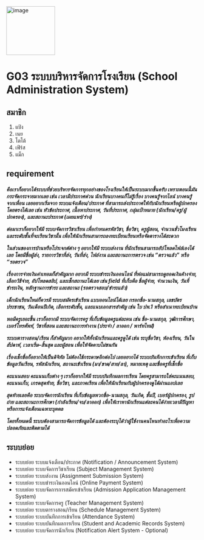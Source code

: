<img width="128" height="128" alt="image" src="https://github.com/user-attachments/assets/57302e66-0e4c-4933-8442-09456725ed87" />
<h1>G03  ระบบบริหารจัดการโรงเรียน (School Administration System)</h1>
<h2>สมาชิก</h2>
<ol>
  <li>แป้ง</li>
  <li>เนย</li>
  <li>โตโต้</li>
  <li>เฟิร์ส</li>
  <li>แม็ก</li>
</ol>
<h2>requirement</h2>
<h5>
  คือเราก็อยากได้ระบบที่ช่วยบริหารจัดการทุกอย่างของโรงเรียนให้เป็นระบบมากขึ้นครับ เพราะตอนนี้มันกระจัดกระจายมากเลย เช่น เวลามีประกาศด่วน นักเรียนบางคนก็ไม่รู้เรื่อง บางคนรู้จากไลน์ บางคนรู้จากเพื่อน เลยอยากเริ่มจาก ระบบแจ้งเตือน/ประกาศ ที่สามารถส่งประกาศให้กับนักเรียนหรือผู้ปกครองโดยตรงได้เลย เช่น หัวข้อประกาศ, เนื้อหาประกาศ, วันที่ประกาศ, กลุ่มเป้าหมาย (นักเรียน/ครู/ผู้ปกครอง), และสถานะประกาศ (เผยแพร่/ร่าง)

ต่อมาเราก็อยากให้มี ระบบจัดการวิชาเรียน เพื่อกำหนดรหัสวิชา, ชื่อวิชา, ครูผู้สอน, จำนวนชั่วโมงเรียน และระดับชั้นที่จะเรียนวิชานั้น เพื่อให้นักเรียนสามารถลงทะเบียนเรียนหรือจัดตารางได้สะดวก

ในส่วนของการบ้านหรือโปรเจกต์ต่าง ๆ อยากให้มี ระบบส่งงาน ที่นักเรียนสามารถอัปโหลดไฟล์เองได้เลย โดยมีชื่อผู้ส่ง, รายการวิชาที่ส่ง, วันที่ส่ง, ไฟล์งาน และสถานะการตรวจ เช่น “ตรวจแล้ว” หรือ “รอตรวจ”

เรื่องการจ่ายเงินค่าเทอมก็สำคัญมาก อยากมี ระบบชำระเงินออนไลน์ ที่พ่อแม่สามารถดูยอดเงินค้างจ่าย, เลือกวิธีจ่าย, อัปโหลดสลิป, และเช็กสถานะได้เลย เช่น field ที่เก็บคือ ชื่อผู้จ่าย, จำนวนเงิน, วันที่ชำระเงิน, หลักฐานการชำระ และสถานะ (รอตรวจสอบ/ชำระแล้ว)

เด็กนักเรียนใหม่ก็ควรมี ระบบสมัครเข้าเรียน แบบออนไลน์ได้เลย กรอกชื่อ-นามสกุล, เลขบัตรประชาชน, วันเดือนปีเกิด, เลือกระดับชั้น, และแนบเอกสารสำคัญ เช่น ใบ ปพ.1 หรือสำเนาทะเบียนบ้าน

พอมีครูเยอะขึ้น เราก็อยากมี ระบบจัดการครู ที่เก็บข้อมูลครูแต่ละคน เช่น ชื่อ-นามสกุล, วุฒิการศึกษา, เบอร์โทรศัพท์, วิชาที่สอน และสถานะการทำงาน (ประจำ / ลาออก / พาร์ทไทม์)

ระบบตารางสอน/เรียน ก็สำคัญมาก อยากให้ทั้งนักเรียนและครูดูได้ เช่น ระบุชื่อวิชา, ห้องเรียน, วันในสัปดาห์, เวลาเริ่ม–สิ้นสุด และผู้สอน เพื่อให้จัดคาบไม่ชนกัน

เรื่องเช็กชื่อก็อยากให้เป็นดิจิทัล ไม่ต้องใช้กระดาษอีกต่อไป เลยอยากได้ ระบบบันทึกการเข้าเรียน ที่เก็บข้อมูลวันเรียน, รหัสนักเรียน, สถานะเข้าเรียน (มา/ขาด/สาย/ลา), หมายเหตุ และชื่อครูที่เช็กชื่อ

คะแนนสอบ คะแนนเก็บต่าง ๆ เราก็อยากให้มี ระบบบันทึกผลการเรียน โดยครูสามารถใส่คะแนนสอบ, คะแนนเก็บ, เกรดสุดท้าย, ชื่อวิชา, และภาคเรียน เพื่อให้นักเรียนกับผู้ปกครองดูได้ผ่านแอปเลย

สุดท้ายเลยคือ ระบบจัดการนักเรียน ที่เก็บข้อมูลพวกชื่อ-นามสกุล, วันเกิด, ชั้นปี, เบอร์ผู้ปกครอง, รูปถ่าย และสถานะการศึกษา (กำลังเรียน/จบ/ลาออก) เพื่อให้เราหานักเรียนแต่ละคนได้ง่ายเวลามีปัญหาหรือการแจ้งเตือนเฉพาะบุคคล

โดยทั้งหมดนี้ ระบบต้องสามารถจัดการข้อมูลได้ และต้องระบุได้ว่าผู้ใช้งานคนไหนทำอะไรเพื่อความปลอดภัยและติดตามได้
</h5>

<h2>ระบบย่อย</h2>
<ul>
  <li>
    ระบบย่อย ระบบแจ้งเตือน/ประกาศ (Notification / Announcement System)
  </li>
  <li>
    ระบบย่อย ระบบจัดการวิชาเรียน (Subject Management System)
  </li>
  <li>
    ระบบย่อย ระบบส่งงาน (Assignment Submission System)
  </li>
  <li>
    ระบบย่อย ระบบชำระเงินออนไลน์ (Online Payment System)
  </li>
  <li>
    ระบบย่อย ระบบจัดการการสมัครเข้าเรียน (Admission Application Management System)
  </li>
  <li>
    ระบบย่อย ระบบจัดการครู (Teacher Management System)
  </li>
  <li>
    ระบบย่อย ระบบตารางสอน/เรียน (Schedule Management System)
  </li>
  <li>
    ระบบย่อย ระบบบันทึกการเข้าเรียน (Attendance System)
  </li>
  <li>
    ระบบย่อย ระบบบันทึกผลการเรียน (Student and Academic Records System)
  </li>
  <li>
    ระบบย่อย ระบบจัดการนักเรียน (Notification Alert System - Optional)
  </li>
</ul>

